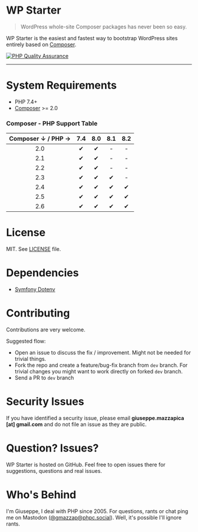 WP Starter
==========

> WordPress whole-site Composer packages has never been so easy.

WP Starter is the easiest and fastest way to bootstrap WordPress sites entirely based on [Composer](https://getcomposer.org/).

[![PHP Quality Assurance](https://github.com/wecodemore/wpstarter/actions/workflows/php-qa.yml/badge.svg)](https://github.com/wecodemore/wpstarter/actions/workflows/php-qa.yml)

---



# System Requirements

 - PHP 7.4+
 - [Composer](https://getcomposer.org/) >= 2.0



### Composer - PHP Support Table

| Composer ↓ / PHP → | 7.4 | 8.0 | 8.1 | 8.2 |
|:------------------:|:---:|:---:|:---:|:---:|
|        2.0         |  ✔  |  ✔  |  -  |  -  |
|        2.1         |  ✔  |  ✔  |  -  |  -  |
|        2.2         |  ✔  |  ✔  |  -  |  -  |
|        2.3         |  ✔  |  ✔  |  ✔  |  -  |
|        2.4         |  ✔  |  ✔  |  ✔  |  ✔  |
|        2.5         |  ✔  |  ✔  |  ✔  |  ✔  |
|        2.6         |  ✔  |  ✔  |  ✔  |  ✔  |



# License

MIT. See [LICENSE](LICENSE) file.



# Dependencies

 - [Symfony Dotenv](https://symfony.com/doc/3.4/components/dotenv.html)



# Contributing

Contributions are very welcome.

Suggested flow:

 - Open an issue to discuss the fix / improvement. Might not be needed for trivial things.
 - Fork the repo and create a feature/bug-fix branch from `dev` branch. For trivial changes you might want to work directly on forked `dev` branch.
 - Send a PR to `dev` branch



# Security Issues

If you have identified a security issue, please email **giuseppe.mazzapica [at] gmail.com** and do not file an issue as they are public.



# Question? Issues?

WP Starter is hosted on GitHub. Feel free to open issues there for suggestions, questions and real issues.



# Who's Behind

I'm Giuseppe, I deal with PHP since 2005. For questions, rants or chat ping me on Mastodon ([@gmazzap@phpc.social](https://phpc.social/@gmazzap)). Well, it's possible I'll ignore rants.
